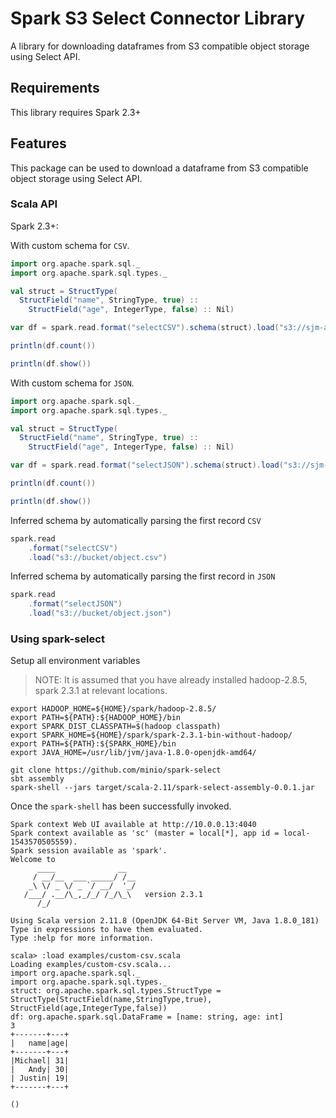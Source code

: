 # Spark S3 Select Connector Library
A library for downloading dataframes from S3 compatible object storage using Select API.

## Requirements
This library requires Spark 2.3+

## Features
This package can be used to download a dataframe from S3 compatible object storage using Select API.

### Scala API
Spark 2.3+:

With custom schema for `CSV`.
```scala
import org.apache.spark.sql._
import org.apache.spark.sql.types._

val struct = StructType(
  StructField("name", StringType, true) ::
    StructField("age", IntegerType, false) :: Nil)

var df = spark.read.format("selectCSV").schema(struct).load("s3://sjm-airlines/people.csv")

println(df.count())

println(df.show())
```

With custom schema for `JSON`.
```scala
import org.apache.spark.sql._
import org.apache.spark.sql.types._

val struct = StructType(
  StructField("name", StringType, true) ::
    StructField("age", IntegerType, false) :: Nil)

var df = spark.read.format("selectJSON").schema(struct).load("s3://sjm-airlines/people.json")

println(df.count())

println(df.show())
```

Inferred schema by automatically parsing the first record `CSV`
```scala
spark.read
    .format("selectCSV")
    .load("s3://bucket/object.csv")
```

Inferred schema by automatically parsing the first record in `JSON`
```scala
spark.read
    .format("selectJSON")
    .load("s3://bucket/object.json")
```

### Using spark-select

Setup all environment variables
> NOTE: It is assumed that you have already installed hadoop-2.8.5, spark 2.3.1 at relevant locations.
```
export HADOOP_HOME=${HOME}/spark/hadoop-2.8.5/
export PATH=${PATH}:${HADOOP_HOME}/bin
export SPARK_DIST_CLASSPATH=$(hadoop classpath)
export SPARK_HOME=${HOME}/spark/spark-2.3.1-bin-without-hadoop/
export PATH=${PATH}:${SPARK_HOME}/bin
export JAVA_HOME=/usr/lib/jvm/java-1.8.0-openjdk-amd64/

git clone https://github.com/minio/spark-select
sbt assembly
spark-shell --jars target/scala-2.11/spark-select-assembly-0.0.1.jar
```

Once the `spark-shell` has been successfully invoked.
```
Spark context Web UI available at http://10.0.0.13:4040
Spark context available as 'sc' (master = local[*], app id = local-1543570505559).
Spark session available as 'spark'.
Welcome to
      ____              __
     / __/__  ___ _____/ /__
    _\ \/ _ \/ _ `/ __/  '_/
   /___/ .__/\_,_/_/ /_/\_\   version 2.3.1
      /_/

Using Scala version 2.11.8 (OpenJDK 64-Bit Server VM, Java 1.8.0_181)
Type in expressions to have them evaluated.
Type :help for more information.

scala> :load examples/custom-csv.scala
Loading examples/custom-csv.scala...
import org.apache.spark.sql._
import org.apache.spark.sql.types._
struct: org.apache.spark.sql.types.StructType = StructType(StructField(name,StringType,true), StructField(age,IntegerType,false))
df: org.apache.spark.sql.DataFrame = [name: string, age: int]
3
+-------+---+
|   name|age|
+-------+---+
|Michael| 31|
|   Andy| 30|
| Justin| 19|
+-------+---+

()
```
